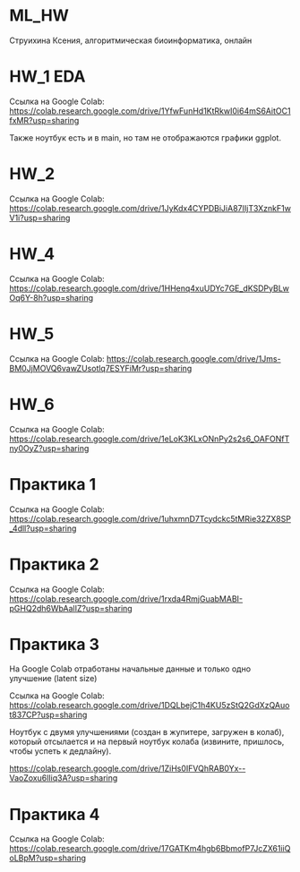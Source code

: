 # ML_HW

Струихина Ксения, алгоритмическая биоинформатика, онлайн

# HW_1 EDA

Ссылка на Google Colab: https://colab.research.google.com/drive/1YfwFunHd1KtRkwI0i64mS6AitOC1fxMR?usp=sharing 

Также ноутбук есть и в main, но там не отображаются графики ggplot.


# HW_2 

Ссылка на Google Colab: https://colab.research.google.com/drive/1JyKdx4CYPDBiJiA87IIjT3XznkF1wV1i?usp=sharing


# HW_4 

Ссылка на Google Colab: https://colab.research.google.com/drive/1HHenq4xuUDYc7GE_dKSDPyBLwOq6Y-8h?usp=sharing

# HW_5 

Ссылка на Google Colab: https://colab.research.google.com/drive/1Jms-BM0JjMOVQ6vawZUsotlq7ESYFiMr?usp=sharing

# HW_6

Ссылка на Google Colab: https://colab.research.google.com/drive/1eLoK3KLxONnPy2s2s6_OAFONfTny0OyZ?usp=sharing


# Практика 1 

Ссылка на Google Colab: https://colab.research.google.com/drive/1uhxmnD7Tcydckc5tMRie32ZX8SP_4dll?usp=sharing


# Практика 2

Ссылка на Google Colab: https://colab.research.google.com/drive/1rxda4RmjGuabMABI-pGHQ2dh6WbAalIZ?usp=sharing


# Практика 3

На Google Colab отработаны начальные данные и только одно улучшение (latent size)

Ссылка на Google Colab: https://colab.research.google.com/drive/1DQLbejC1h4KU5zStQ2GdXzQAuot837CP?usp=sharing

Ноутбук с двумя улучшениями (создан в жупитере, загружен в колаб), который отсылается и на первый ноутбук колаба (извините, пришлось, чтобы успеть к дедлайну).

https://colab.research.google.com/drive/1ZiHs0IFVQhRAB0Yx--VaoZoxu6lIiq3A?usp=sharing



# Практика 4

Ссылка на Google Colab: https://colab.research.google.com/drive/17GATKm4hgb6BbmofP7JcZX61iiQoLBpM?usp=sharing
